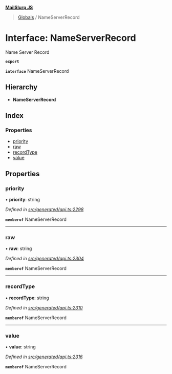 **[MailSlurp JS](../README.md)**

> [Globals](../README.md) / NameServerRecord

# Interface: NameServerRecord

Name Server Record

**`export`** 

**`interface`** NameServerRecord

## Hierarchy

* **NameServerRecord**

## Index

### Properties

* [priority](nameserverrecord.md#priority)
* [raw](nameserverrecord.md#raw)
* [recordType](nameserverrecord.md#recordtype)
* [value](nameserverrecord.md#value)

## Properties

### priority

•  **priority**: string

*Defined in [src/generated/api.ts:2298](https://github.com/mailslurp/mailslurp-client/blob/aab6cee/src/generated/api.ts#L2298)*

**`memberof`** NameServerRecord

___

### raw

•  **raw**: string

*Defined in [src/generated/api.ts:2304](https://github.com/mailslurp/mailslurp-client/blob/aab6cee/src/generated/api.ts#L2304)*

**`memberof`** NameServerRecord

___

### recordType

•  **recordType**: string

*Defined in [src/generated/api.ts:2310](https://github.com/mailslurp/mailslurp-client/blob/aab6cee/src/generated/api.ts#L2310)*

**`memberof`** NameServerRecord

___

### value

•  **value**: string

*Defined in [src/generated/api.ts:2316](https://github.com/mailslurp/mailslurp-client/blob/aab6cee/src/generated/api.ts#L2316)*

**`memberof`** NameServerRecord
